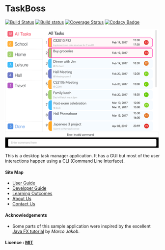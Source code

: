 # TaskBoss

[![Build Status](https://travis-ci.org/CS2103JAN2017-W14-B2/main.svg?branch=master)](https://travis-ci.org/CS2103JAN2017-W14-B2/main)
[![Build status](https://ci.appveyor.com/api/projects/status/9lu9rf3oif6mfeda?svg=true)](https://ci.appveyor.com/project/tanwei0319/main/branch/master)
[![Coverage Status](https://coveralls.io/repos/github/CS2103JAN2017-W14-B2/main/badge.svg?branch=master)](https://coveralls.io/github/CS2103JAN2017-W14-B2/main?branch=master)
[![Codacy Badge](https://api.codacy.com/project/badge/Grade/eae83bb3db644487b77167fff2e025b0)](https://www.codacy.com/app/tanwei0319/main?utm_source=github.com&amp;utm_medium=referral&amp;utm_content=CS2103JAN2017-W14-B2/main&amp;utm_campaign=Badge_Grade)

<img src="docs/images/TaskBossProto.png" width="500"><br>

This is a desktop task manager application. 
It has a GUI but most of the user interactions happen using a CLI (Command Line Interface).


#### Site Map
* [User Guide](docs/UserGuide.md)
* [Developer Guide](docs/DeveloperGuide.md)
* [Learning Outcomes](docs/LearningOutcomes.md)
* [About Us](docs/AboutUs.md)
* [Contact Us](docs/ContactUs.md)


#### Acknowledgements

* Some parts of this sample application were inspired by the excellent
  [Java FX tutorial](http://code.makery.ch/library/javafx-8-tutorial/) by *Marco Jakob*.


#### Licence : [MIT](LICENSE)
